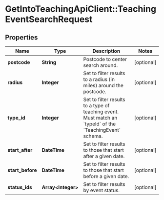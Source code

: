 # GetIntoTeachingApiClient::TeachingEventSearchRequest

## Properties
Name | Type | Description | Notes
------------ | ------------- | ------------- | -------------
**postcode** | **String** | Postcode to center search around. | [optional] 
**radius** | **Integer** | Set to filter results to a radius (in miles) around the postcode. | [optional] 
**type_id** | **Integer** | Set to filter results to a type of teaching event. Must match an &#x60;typeId&#x60; of the &#x60;TeachingEvent&#x60; schema. | [optional] 
**start_after** | **DateTime** | Set to filter results to those that start after a given date. | [optional] 
**start_before** | **DateTime** | Set to filter results to those that start before a given date. | [optional] 
**status_ids** | **Array&lt;Integer&gt;** | Set to filter results by event status. | [optional] 


